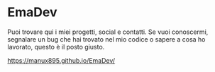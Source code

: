 # EmaDev
Puoi trovare qui i miei progetti, social e contatti. Se vuoi conoscermi, segnalare un bug che hai trovato nel mio codice o sapere a cosa ho lavorato, questo è il posto giusto.

https://manux895.github.io/EmaDev/
